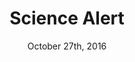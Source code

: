 ---
layout: articles
title: "Science Alert"
date: October 27th, 2016
link: https://www.sciencealert.com/watch-here-s-how-lego-is-helping-blind-people-to-see
img: sciencealert.jpg
color: 3
---